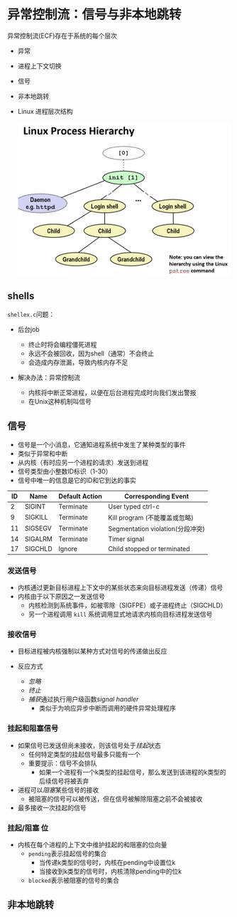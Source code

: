 # 异常控制流：信号与非本地跳转

异常控制流(ECF)存在于系统的每个层次

+ 异常
+ 进程上下文切换
+ 信号
+ 非本地跳转

+ Linux 进程层次结构

  ![img](https://github.com/Qasak/all-about-computer-system/blob/master/shelllab/Linux_Process_Hierarchy.png)

## shells

`shellex.c`问题：

+ 后台job

  + 终止时将会编程僵死进程
  + 永远不会被回收，因为shell（通常）不会终止
  + 会造成内存泄漏，导致内核内存不足

+ 解决办法：异常控制流

  + 内核将中断正常进程，以便在后台进程完成时向我们发出警报
  + 在Unix这种机制叫信号

  

## 信号

+ 信号是一个小消息，它通知进程系统中发生了某种类型的事件
+ 类似于异常和中断
+ 从内核（有时应另一个进程的请求）发送到进程
+ 信号类型由小整数ID标识（1-30）
+ 信号中唯一的信息是它的ID和它到达的事实

| **ID** | **Name** | **Default Action** | **Corresponding Event**           |
| ------ | -------- | ------------------ | --------------------------------- |
| 2      | SIGINT   | Terminate          | User  typed ctrl-c                |
| 9      | SIGKILL  | Terminate          | Kill  program (不能覆盖或忽略)    |
| 11     | SIGSEGV  | Terminate          | Segmentation  violation(分段冲突) |
| 14     | SIGALRM  | Terminate          | Timer  signal                     |
| 17     | SIGCHLD  | Ignore             | Child  stopped or terminated      |

### 发送信号

+ 内核通过更新目标进程上下文中的某些状态来向目标进程发送（传递）信号
+ 内核由于以下原因之一发送信号
  + 内核检测到系统事件，如被零除（SIGFPE）或子进程终止（SIGCHLD）
  + 另一个进程调用 `kill` 系统调用显式地请求内核向目标进程发送信号

### 接收信号

+ 目标进程被内核强制以某种方式对信号的传递做出反应

+ 反应方式
  + *忽略*
  + *终止*
  + *捕获*通过执行用户级函数*signal handler*
    + 类似于为响应异步中断而调用的硬件异常处理程序

### 挂起和阻塞信号

+ 如果信号已发送但尚未接收，则该信号处于*挂起*状态
  + 任何特定类型的挂起信号最多只能有一个
  + 重要提示：信号不会排队
    + 如果一个进程有一个k类型的挂起信号，那么发送到该进程的k类型的后续信号将被丢弃
+ 进程可以*阻塞*某些信号的接收
  + 被阻塞的信号可以被传送，但在信号被解除阻塞之前不会被接收
+ 最多接收一次挂起的信号

### 挂起/阻塞 位

+ 内核在每个进程的上下文中维护挂起的和阻塞的位向量
  + `pending`表示挂起信号的集合
    + 当传递k类型的信号时，内核在pending中设置位k
    + 当接收到k类型的信号时，内核清除pending中的位k
  + `blocked`表示被阻塞的信号的集合

## 非本地跳转




